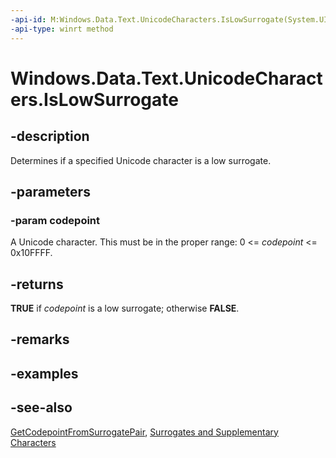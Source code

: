----api-id: M:Windows.Data.Text.UnicodeCharacters.IsLowSurrogate(System.UInt32)
-api-type: winrt method
---<!-- Method syntaxpublic bool IsLowSurrogate(System.UInt32 codepoint)--># Windows.Data.Text.UnicodeCharacters.IsLowSurrogate## -descriptionDetermines if a specified Unicode character is a low surrogate.## -parameters### -param codepointA Unicode character. This must be in the proper range: 0 &lt;= *codepoint* &lt;= 0x10FFFF.## -returns**TRUE** if *codepoint* is a low surrogate; otherwise **FALSE**.## -remarks## -examples## -see-also[GetCodepointFromSurrogatePair](unicodecharacters_getcodepointfromsurrogatepair.md), [Surrogates and Supplementary Characters](http://msdn.microsoft.com/library/0dea39e2-a2b4-47fc-b44a-56af8ba1e346)